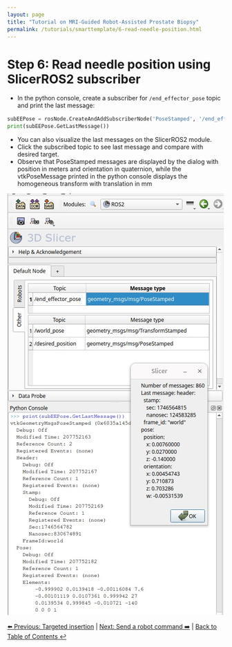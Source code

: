```yaml
---
layout: page
title: "Tutorial on MRI-Guided Robot-Assisted Prostate Biopsy"
permalink: /tutorials/smarttemplate/6-read-needle-position.html
---
```


# Step 6: Read needle position using SlicerROS2 subscriber

- In the python console, create a subscriber for `/end_effector_pose` topic and print the last message:

```python
subEEPose = rosNode.CreateAndAddSubscriberNode('PoseStamped', '/end_effector_pose') 
print(subEEPose.GetLastMessage())
```

- You can also visualize the last messages on the SlicerROS2 module.
- Click the subscribed topic to see last message and compare with desired target.
- Observe that PoseStamped messages are displayed by the dialog with position in meters and orientation in quaternion, while the vtkPoseMessage printed in the python console displays the homogeneous transform with translation in mm

![Subscriber message](images/image23.jpg)

[⬅️ Previous: Targeted insertion](5-targeted-insertion) | [Next: Send a robot command ➡️](7-send-robot-command) | [Back to Table of Contents ↩️](index)